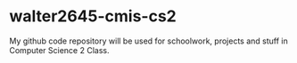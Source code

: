 # walter2645-cmis-cs2
My github code repository will be used for schoolwork, projects and stuff in Computer Science 2 Class.
